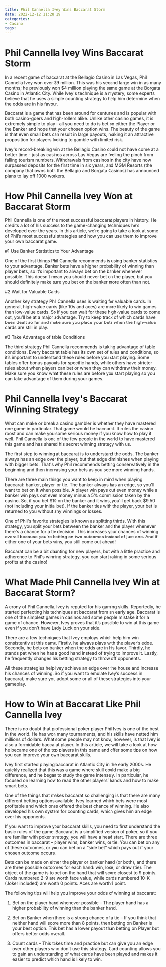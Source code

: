 ```yaml
---
title: Phil Cannella Ivey Wins Baccarat Storm
date: 2022-12-12 11:28:19
categories:
- Casino
tags:
---
```



#  Phil Cannella Ivey Wins Baccarat Storm

In a recent game of baccarat at the Bellagio Casino in Las Vegas, Phil Cannella Ivey won over $9 million. This was his second large win in as many months; he previously won $4 million playing the same game at the Borgata Casino in Atlantic City. While Ivey's technique is a mystery, some experts believe that he uses a simple counting strategy to help him determine when the odds are in his favour.

Baccarat is a game that has been around for centuries and is popular with both casino-goers and high-rollers alike. Unlike other casino games, it is extremely simple to play - all you need to do is bet on either the Player or the Banker and hope that your chosen option wins. The beauty of the game is that even small bets can result in large payouts, making it an attractive proposition for players looking to gamble with limited risk.

Ivey's record-breaking win at the Bellagio Casino could not have come at a better time - just as casinos across Las Vegas are feeling the pinch from falling tourism numbers. Withdrawals from casinos in the city have now surpassed deposits for the first time in six years, and MGM Resorts (the company that owns both the Bellagio and Borgata Casinos) has announced plans to lay off 1000 workers.

#  How Phil Cannella Ivey Won at Baccarat Storm

Phil Cannella is one of the most successful baccarat players in history. He credits a lot of his success to the game-changing techniques he’s developed over the years. In this article, we’re going to take a look at some of Phil’s most successful strategies and how you can use them to improve your own baccarat game.

#1 Use Banker Statistics to Your Advantage

One of the first things Phil Cannella recommends is using banker statistics to your advantage. Banker bets have a higher probability of winning than player bets, so it’s important to always bet on the banker whenever possible. This doesn’t mean you should never bet on the player, but you should definitely make sure you bet on the banker more often than not.

#2 Wait for Valuable Cards

Another key strategy Phil Cannella uses is waiting for valuable cards. In general, high-value cards (like 10s and aces) are more likely to win games than low-value cards. So if you can wait for these high-value cards to come out, you’ll be at a major advantage. Try to keep track of which cards have been dealt so far and make sure you place your bets when the high-value cards are still in play.

#3 Take Advantage of table Conditions

The third strategy Phil Cannella recommends is taking advantage of table conditions. Every baccarat table has its own set of rules and conditions, so it’s important to understand these rules before you start playing. Some tables offer bonus payouts for specific hands, while others have stricter rules about when players can bet or when they can withdraw their money. Make sure you know what these rules are before you start playing so you can take advantage of them during your games.

#  Phil Cannella Ivey's Baccarat Winning Strategy

What can make or break a casino gambler is whether they have mastered one game in particular. That game would be baccarat. It rules the casino roost and can make you some serious money if you know how to play it well. Phil Cannella is one of the few people in the world to have mastered this game and has shared his secret winning strategy with us.

The first step to winning at baccarat is to understand the odds. The banker always has an edge over the player, but that edge diminishes when playing with bigger bets. That's why Phil recommends betting conservatively in the beginning and then increasing your bets as you see more winning hands.

There are three main things you want to keep in mind when playing baccarat: banker, player, or tie. The banker always has an edge, so you'll want to bet on it when possible. A player win pays out even money while a banker win pays out even money minus a 5% commission taken by the casino. So, if you bet $10 on the banker and it wins, you'll get back $9.50 (not including your initial bet). If the banker ties with the player, your bet is returned to you without any winnings or losses.

One of Phil's favorite strategies is known as splitting thirds. With this strategy, you split your bets between the banker and the player whenever there's a chance for a tie decision. This increases your chances of winning overall because you're betting on two outcomes instead of just one. And if either one of your bets wins, you still come out ahead!

Baccarat can be a bit daunting for new players, but with a little practice and adherence to Phil's winning strategy, you can start raking in some serious profits at the casino!

#  What Made Phil Cannella Ivey Win at Baccarat Storm?

A crony of Phil Cannella, Ivey is reputed for his gaming skills. Reportedly, he started perfecting his techniques at baccarat from an early age. Baccarat is one of the simplest games in casinos and some people mistake it for a game of chance. However, Ivey proves that it’s possible to win at this game even if you don’t have Lady Luck on your side.

There are a few techniques that Ivey employs which help him win consistently at this game. Firstly, he always plays with the player’s edge. Secondly, he bets on banker when the odds are in his favor. Thirdly, he stands pat when he has a good hand instead of trying to improve it. Lastly, he frequently changes his betting strategy to throw off opponents.

All these strategies help Ivey achieve an edge over the house and increase his chances of winning. So if you want to emulate Ivey’s success in baccarat, make sure you adopt some or all of these strategies into your gameplay.

#  How to Win at Baccarat Like Phil Cannella Ivey

There is no doubt that professional poker player Phil Ivey is one of the best in the world. He has won many tournaments, and his skills have netted him millions of dollars. What some people may not know, however, is that Ivey is also a formidable baccarat player. In this article, we will take a look at how he became one of the top players in this game and offer some tips on how you can improve your own baccarat skills.

Ivey first started playing baccarat in Atlantic City in the early 2000s. He quickly realized that this was a game where skill could make a big difference, and he began to study the game intensely. In particular, he focused on learning how to read the other players’ hands and how to make smart bets.

One of the things that makes baccarat so challenging is that there are many different betting options available. Ivey learned which bets were most profitable and which ones offered the best chance of winning. He also developed his own system for counting cards, which gives him an edge over his opponents.

If you want to improve your baccarat skills, you need to first understand the basic rules of the game. Baccarat is a simplified version of poker, so if you are familiar with poker strategy, you will have a head start. There are three outcomes in baccarat – player wins, banker wins, or tie. You can bet on any of these outcomes, or you can bet on a “side bet” which pays out if your chosen outcome occurs.

Bets can be made on either the player or banker hand (or both), and there are three possible outcomes for each hand: win, lose, or draw (tie). The object of the game is to bet on the hand that will score closest to 9 points. Cards numbered 2-9 are worth face value, while cards numbered 10-K (Joker included) are worth 0 points. Aces are worth 1 point.

The following tips will help you improve your odds of winning at baccarat:

1) Bet on the player hand whenever possible – The player hand has a higher probability of winning than the banker hand.

2) Bet on Banker when there is a strong chance of a tie – If you think that neither hand will score more than 8 points, then betting on Banker is your best option. This bet has a lower payout than betting on Player but offers better odds overall.

3) Count cards – This takes time and practice but can give you an edge over other players who don’t use this strategy. Card counting allows you to gain an understanding of what cards have been played and makes it easier to predict which hand is likely to win.